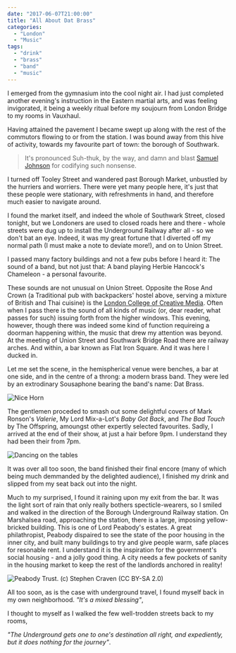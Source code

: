 ```yaml
---
date: "2017-06-07T21:00:00"
title: "All About Dat Brass"
categories:
  - "London"
  - "Music"
tags:
  - "drink"
  - "brass"
  - "band"
  - "music"
---
```

I emerged from the gymnasium into the cool night air. I had just completed another evening's instruction in the Eastern martial arts, and was feeling invigorated, it being a weekly ritual before my soujourn from London Bridge to my rooms in Vauxhaul.

Having attained the pavement I became swept up along with the rest of the commutors flowing to or from the station. I was bound away from this hive of activity, towards my favourite part of town: the borough of Southwark.

> It's pronounced Suh-thuk, by the way, and damn and blast [Samuel Johnson](https://en.wikipedia.org/wiki/Dictionary#English_Dictionaries_in_Britain) for codifying such nonsense.

I turned off Tooley Street and wandered past Borough Market, unbustled by the hurriers and worriers. There were yet many people here, it's just that these people were stationary, with refreshments in hand, and therefore much easier to navigate around.

I found the market itself, and indeed the whole of Southwark Street, closed tonight, but we Londoners are used to closed roads here and there - whole streets were dug up to install the Underground Railway after all - so we don't bat an eye. Indeed, it was my great fortune that I diverted off my normal path (I must make a note to deviate more!), and on to Union Street.

I passed many factory buildings and not a few pubs before I heard it: The sound of a band, but not just that: A band playing Herbie Hancock's Chameleon - a personal favourite.

These sounds are not unusual on Union Street. Opposite the Rose And Crown (a Traditional pub with backpackers' hostel above, serving a mixture of British and Thai cuisine) is the [London College of Creative Media](https://lccm.org.uk/). Often when I pass there is the sound of all kinds of music (or, dear reader, what passes for such) issuing forth from the higher windows. This evening, however, though there was indeed some kind of function requireing a doorman happening within, the music that drew my attention was beyond. At the meeting of Union Street and Southwark Bridge Road there are railway arches. And within, a bar known as Flat Iron Square. And it was here I ducked in.

Let me set the scene, in the hemispherical venue were benches, a bar at one side, and in the centre of a throng: a modern brass band. They were led by an extrodinary Sousaphone bearing the band's name: Dat Brass.

![Nice Horn](https://i.imgur.com/V6V3mwH.jpg)

The gentlemen proceded to smash out some delightful covers of Mark Ronson's _Valerie_, My Lord Mix-a-Lot's _Baby Got Back_, and _The Bad Touch_ by The Offspring, amoungst other expertly selected favourites. Sadly, I arrived at the end of their show, at just a hair before 9pm. I understand they had been their from 7pm.

![Dancing on the tables](https://i.imgur.com/OYNHaql.jpg)

It was over all too soon, the band finished their final encore (many of which being much demmanded by the delighted audience), I finished my drink and slipped from my seat back out into the night.

Much to my surprised, I found it raining upon my exit from the bar. It was the light sort of rain that only really bothers specticle-wearers, so I smiled and walked in the direction of the Borough Underground Railway station. On Marshalsea road, approaching the station, there is a large, imposing yellow-bricked building. This is one of Lord Peabody's estates. A great philathropist, Peabody dispaired to see the state of the poor housing in the inner city, and built many buildings to try and give people warm, safe places for resonable rent. I understand it is the inspiration for the government's social housing - and a jolly good thing. A city needs a few pockets of sanity in the housing market to keep the rest of the landlords anchored in reality!

![Peabody Trust. (c) Stephen Craven (CC BY-SA 2.0)](https://i.imgur.com/i2jpwb7.jpg)

All too soon, as is the case with underground travel, I found myself back in my own neighborhood.
_"It's a mixed blessing"_,

I thought to myself as I walked the few well-trodden streets back to my rooms,

_"The Underground gets one to one's destination all right, and expediently, but it does nothing for the *journey*"_.
